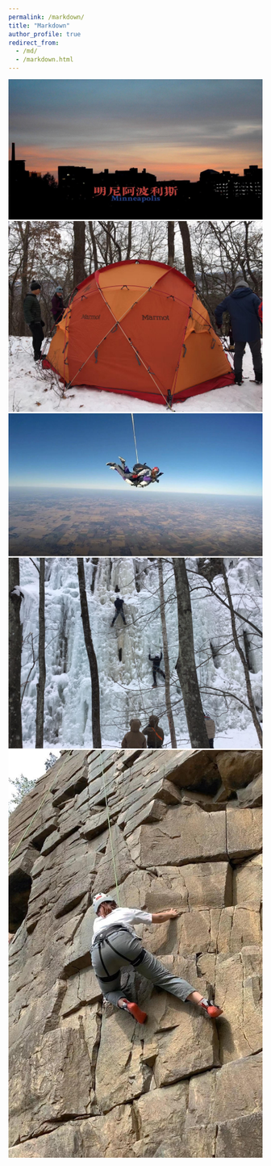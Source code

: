 ```yaml
---
permalink: /markdown/
title: "Markdown"
author_profile: true
redirect_from: 
  - /md/
  - /markdown.html
---
```



<img src="/images/Minneapolis.png"/>

<img src="/images/winter_camping.jpg"/>

<img src="/images/sky_diving.jpg"/>

<img src="/images/ice_climbing.jpg"/>

<img src="/images/rock_climbing.jpg"/>
